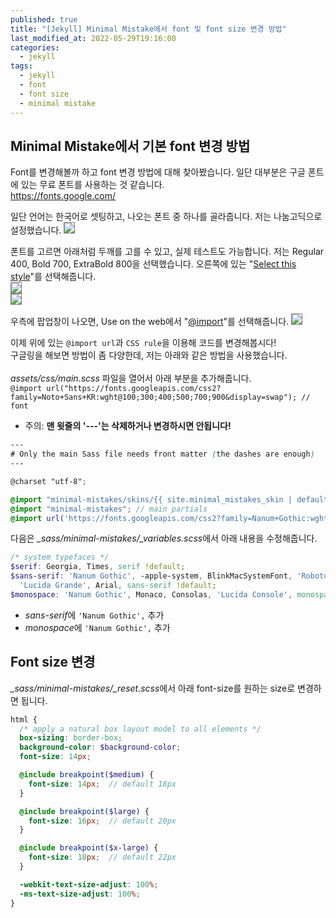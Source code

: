 ```yaml
---
published: true
title: "[Jekyll] Minimal Mistake에서 font 및 font size 변경 방법"
last_modified_at: 2022-05-29T19:16:00
categories:
  - jekyll
tags:
  - jekyll
  - font
  - font size
  - minimal mistake
---
```


## Minimal Mistake에서 기본 font 변경 방법
Font를 변경해볼까 하고 font 변경 방법에 대해 찾아봤습니다. 일단 대부분은 구글 폰트에 있는 무료 폰트를 사용하는 것 같습니다. <br>
<https://fonts.google.com/> <br>

일단 언어는 한국어로 셋팅하고, 나오는 폰트 중 하나를 골라줍니다. 저는 나눔고딕으로 설정했습니다.
<img src="https://user-images.githubusercontent.com/90759236/170866203-1cc5ad0e-52aa-42c3-aa46-9df0ca3e7369.png" style="border: 1px solid grey; max-width: 80%; height: auto;"><br>

폰트를 고르면 아래처럼 두깨를 고를 수 있고, 실제 테스트도 가능합니다. 저는 Regular 400, Bold 700, ExtraBold 800을 선택했습니다. 오른쪽에 있는 "<u>Select this style</u>"를 선택해줍니다.<br>
<img src="https://user-images.githubusercontent.com/90759236/170866395-fa9c1a19-1f5e-4a30-bd6d-37933ffd2780.png" style="border: 1px solid grey; max-width: 80%; height: auto;"><br>
<img src="https://user-images.githubusercontent.com/90759236/170866405-36d78196-743f-490a-9127-87cdb2fc6cd6.png" style="border: 1px solid grey; max-width: 80%; height: auto;"><br>

우측에 팝업창이 나오면, Use on the web에서 "<u>@import</u>"를 선택해줍니다.
<img src="https://user-images.githubusercontent.com/90759236/170870374-720f10ed-67df-47f9-80f7-e4d7165dbf49.png" style="border: 1px solid grey; max-width: 80%; height: auto;"><br>

이제 위에 있는 `@import url`과 `CSS rule`을 이용해 코드를 변경해봅시다!<br>
구글링을 해보면 방법이 좀 다양한데, 저는 아래와 같은 방법을 사용했습니다. 
<br><br><i>assets/css/main.scss</i> 파일을 열어서 아래 부분을 추가해줍니다.<br>
`@import url("https://fonts.googleapis.com/css2?family=Noto+Sans+KR:wght@100;300;400;500;700;900&display=swap"); // font`
* 주의: <b>맨 윗줄의 '---'는 삭제하거나 변경하시면 안됩니다!</b>

```scss
--- 
# Only the main Sass file needs front matter (the dashes are enough) 
--- 

@charset "utf-8";

@import "minimal-mistakes/skins/{{ site.minimal_mistakes_skin | default: 'default' }}"; // skin
@import "minimal-mistakes"; // main partials
@import url('https://fonts.googleapis.com/css2?family=Nanum+Gothic:wght@400;700;800&display=swap'); // font
```

다음은 <i>_sass/minimal-mistakes/_variables.scss</i>에서 아래 내용을 수정해줍니다.
```scss
/* system typefaces */
$serif: Georgia, Times, serif !default;
$sans-serif: 'Nanum Gothic', -apple-system, BlinkMacSystemFont, 'Roboto', 'Segoe UI', 'Helvetica Neue',
  'Lucida Grande', Arial, sans-serif !default;
$monospace: 'Nanum Gothic', Monaco, Consolas, 'Lucida Console', monospace !default;
```
* <i>sans-serif</i>에 `'Nanum Gothic',` 추가
* <i>monospace</i>에 `'Nanum Gothic',` 추가

## Font size 변경
<i>_sass/minimal-mistakes/_reset.scss</i>에서 아래 font-size를 원하는 size로 변경하면 됩니다.
```scss
html {
  /* apply a natural box layout model to all elements */
  box-sizing: border-box;
  background-color: $background-color;
  font-size: 14px;

  @include breakpoint($medium) {
    font-size: 14px;  // default 18px
  }

  @include breakpoint($large) {
    font-size: 16px;  // default 20px
  }

  @include breakpoint($x-large) {
    font-size: 18px;  // default 22px
  }

  -webkit-text-size-adjust: 100%;
  -ms-text-size-adjust: 100%;
}
```
